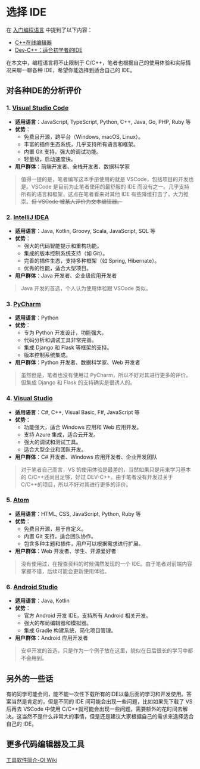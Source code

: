 # 选择 IDE

在 [入门编程语言](入门/快速入门编程语言.md) 中提到了以下内容：

* [C++在线编辑器](https://www.runoob.com/try/runcode.php?filename=helloworld\&type=cpp)
* [Dev-C++：适合初学者的IDE](https://sourceforge.net/projects/orwelldevcpp/)

在本文中，编程语言将不止限制于 C/C++，笔者也根据自己的使用体验和实际情况来聊一聊各种 IDE，希望你能选择到适合自己的 IDE。

## 对各种IDE的分析评价

### 1. [Visual Studio Code](https://code.visualstudio.com/)

* **适用语言**：JavaScript, TypeScript, Python, C++, Java, Go, PHP, Ruby 等
* **优势**：
  * 免费且开源，跨平台（Windows, macOS, Linux）。
  * 丰富的插件生态系统，几乎支持所有语言和框架。
  * 内置 Git 支持，强大的调试功能。
  * 轻量级，启动速度快。
* **用户群体**：前端开发者、全栈开发者、数据科学家

> 值得一提的是，笔者编写这本手册使用的就是 VSCode，包括项目的开发也是。VSCode 是目前为止笔者使用的最舒服的 IDE 而没有之一。几乎支持所有的语言和框架，这点在笔者看来对其他 IDE 有些降维打击了，大力推崇。~~但 VSCode 被某人评价为文本编辑器。~~

### 2. [IntelliJ IDEA](https://www.jetbrains.com/idea/)

* **适用语言**：Java, Kotlin, Groovy, Scala, JavaScript, SQL 等
* **优势**：
  * 强大的代码智能提示和重构功能。
  * 集成的版本控制系统支持（如 Git）。
  * 完善的插件生态，支持多种框架（如 Spring, Hibernate）。
  * 优秀的性能，适合大型项目。
* **用户群体**：Java 开发者、企业级应用开发者

> Java 开发的首选，个人认为使用体验跟 VSCode 类似。

### 3. [PyCharm](https://www.jetbrains.com/pycharm/)

* **适用语言**：Python
* **优势**：
  * 专为 Python 开发设计，功能强大。
  * 代码分析和调试工具非常完善。
  * 集成 Django 和 Flask 等框架的支持。
  * 版本控制系统集成。
* **用户群体**：Python 开发者、数据科学家、Web 开发者

> 虽然但是，笔者也没有使用过 PyCharm，所以不好对其进行更多的评价。但集成 Django 和 Flask 的支持确实是很诱人的。

### 4. [Visual Studio](https://visualstudio.microsoft.com/vs/)

* **适用语言**：C#, C++, Visual Basic, F#, JavaScript 等
* **优势**：
  * 功能强大，适合 Windows 应用和 Web 应用开发。
  * 支持 Azure 集成，适合云开发。
  * 强大的调试和测试工具。
  * 适合大型企业和团队开发。
* **用户群体**：C# 开发者、Windows 应用开发者、企业开发团队

> 对于笔者自己而言，VS 的使用体验是最差的，当然如果只是用来学习基本的 C/C++还尚且足够，好过 DEV-C++。由于笔者没有开发过关于 C/C++的项目，所以不好对其进行更多的评价。

### 5. [Atom](https://atom.io/)

* **适用语言**：HTML, CSS, JavaScript, Python, Ruby 等
* **优势**：
  * 免费且开源，易于自定义。
  * 内置 Git 支持，适合团队协作。
  * 包含多种主题和插件，用户可以根据需求进行扩展。
* **用户群体**：Web 开发者、学生、开源爱好者

> 没有使用过，在搜查资料的时候偶然发现的一个 IDE。由于笔者对前端内容掌握不错，后续可能会更新使用体验。

### 6. [Android Studio](https://developer.android.com/studio)

* **适用语言**：Java, Kotlin
* **优势**：
  * 官方 Android 开发 IDE，支持所有 Android 相关开发。
  * 强大的布局编辑器和模拟器。
  * 集成 Gradle 构建系统，简化项目管理。
* **用户群体**：Android 应用开发者

> 安卓开发的首选，只是作为一个例子放在这里，貌似在日后很长的学习中都不会用到。

## 另外的一些话

有的同学可能会问，能不能一次性下载所有的IDE以备后面的学习和开发使用。答案当然是肯定的，但是不同的 IDE 间可能会出现一些问题，比如如果先下载了 VS 后再去 VSCode 中使用 C/C++就可能会出现一些问题，需要额外的花时间去解决。这当然不是什么非常大的事情，但是还是建议大家根据自己的需求来选择适合自己的 IDE。

## 更多代码编辑器及工具
[工具软件简介-OI Wiki](https://oi-wiki.org/tools/)